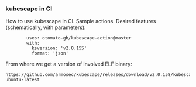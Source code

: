 ### kubescape in CI
How to use kubescape in CI. Sample actions. Desired features (schematically, with parameters):
```- name: Run Kubescape
        uses: otomato-gh/kubescape-action@master
        with:
          ksversion: 'v2.0.155'
          format: 'json'
```
From where we get a version of involved ELF binary:
```
https://github.com/armosec/kubescape/releases/download/v2.0.158/kubescape-ubuntu-latest
```
